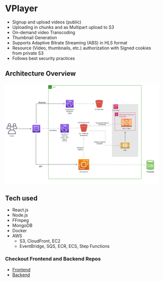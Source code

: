 # VPlayer
- Signup and upload videos (public)
- Uploading in chunks and as Multipart upload to S3
- On-demand video Transcoding
- Thumbnail Generation
- Supports Adaptive Bitrate Streaming (ABS) in HLS format
- Resource (Video, thumbnails, etc.) authorization with Signed cookies from private S3
- Follows best security practices

## Architecture Overview

![Vplayer Architecture](https://raw.githubusercontent.com/harikumarDev/backend-vplayer/refs/heads/master/images/architecture.png)

## Tech used
- React.js
- Node.js
- FFmpeg
- MongoDB
- Docker
- AWS
  - S3, CloudFront, EC2
  - EventBridge, SQS, ECR, ECS, Step Functions

### Checkout Frontend and Backend Repos

- [Frontend](https://github.com/harikumarDev/vplayer)
- [Backend](https://github.com/harikumarDev/backend-vplayer)

